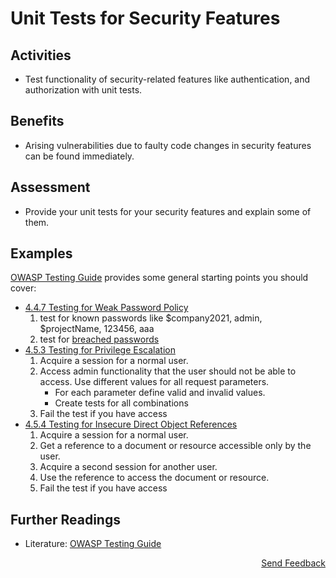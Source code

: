 # Unit Tests for Security Features

## Activities

- Test functionality of security-related features like authentication, and authorization with unit tests.

## Benefits

- Arising vulnerabilities due to faulty code changes in security features can be found immediately.

## Assessment

- Provide your unit tests for your security features and explain some of them.

## Examples

[OWASP Testing Guide](https://owasp.org/www-project-web-security-testing-guide) provides some general starting points you should cover:

- [4.4.7 Testing for Weak Password Policy](https://owasp.org/www-project-web-security-testing-guide/v42/4-Web_Application_Security_Testing/04-Authentication_Testing/07-Testing_for_Weak_Password_Policy.html)
  1. test for known passwords like $company2021, admin, $projectName, 123456, aaa
  1. test for [breached passwords](https://github.com/danielmiessler/SecLists/tree/master/Passwords)
- [4.5.3 Testing for Privilege Escalation](https://owasp.org/www-project-web-security-testing-guide/v42/4-Web_Application_Security_Testing/05-Authorization_Testing/03-Testing_for_Privilege_Escalation.html)
  1. Acquire a session for a normal user.
  1. Access admin functionality that the user should not be able to access. Use different values for all request parameters.
     - For each parameter define valid and invalid values.
     - Create tests for all combinations
  1. Fail the test if you have access
- [4.5.4 Testing for Insecure Direct Object References](https://owasp.org/www-project-web-security-testing-guide/v42/4-Web_Application_Security_Testing/05-Authorization_Testing/04-Testing_for_Insecure_Direct_Object_References.html)
  1. Acquire a session for a normal user.
  1. Get a reference to a document or resource accessible only by the user.
  1. Acquire a second session for another user.
  1. Use the reference to access the document or resource.
  1. Fail the test if you have access

## Further Readings

- Literature: [OWASP Testing Guide](https://owasp.org/www-project-web-security-testing-guide)

<p align="right"><a href="https://www.surveymonkey.de/r/MNWNVRB">Send Feedback</a></p>
